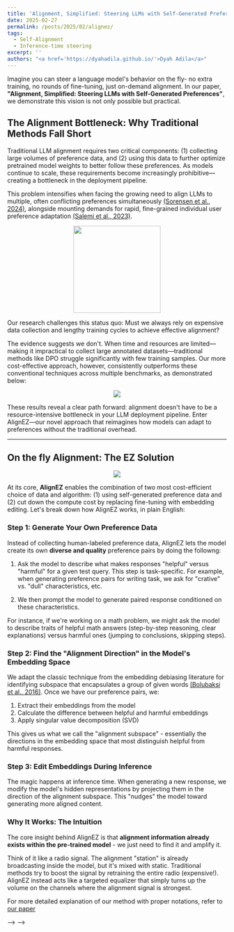 ```yaml
---
title: 'Alignment, Simplified: Steering LLMs with Self-Generated Preferences'
date: 2025-02-27
permalink: /posts/2025/02/alignez/
tags:
  - Self-Alignment
  - Inference-time steering
excerpt: ''
authors: "<a href='https://dyahadila.github.io/'>Dyah Adila</a>" 
---
```


Imagine you can steer a language model's behavior on the fly- no extra training, no rounds of fine-tuning, just on-demand alignment. In our paper, **"Alignment, Simplified: Steering LLMs with Self-Generated Preferences"**, we demonstrate this vision is not only possible but practical.

## The Alignment Bottleneck: Why Traditional Methods Fall Short

Traditional LLM alignment requires two critical components: (1) collecting large volumes of preference data, and (2) using this data to further optimize pretrained model weights to better follow these preferences. As models continue to scale, these requirements become increasingly prohibitive—creating a bottleneck in the deployment pipeline.

This problem intensifies when facing the growing need to align LLMs to multiple, often conflicting preferences simultaneously [(Sorensen et al., 2024)](https://arxiv.org/abs/2402.05070), alongside mounting demands for rapid, fine-grained individual user preference adaptation [(Salemi et al., 2023)](https://maroo.cs.umass.edu/getpdf.php?id=1480). 

<p align="center">
<img src="https://sprocketlab.github.io/images/blogposts/alignez/shocked-surprised.gif" width="200">
</p>

Our research challenges this status quo: Must we always rely on expensive data collection and lengthy training cycles to achieve effective alignment?

The evidence suggests we don't. When time and resources are limited—making it impractical to collect large annotated datasets—traditional methods like DPO struggle significantly with few training samples. Our more cost-effective approach, however, consistently outperforms these conventional techniques across multiple benchmarks, as demonstrated below:

<p align="center">
<img src="https://sprocketlab.github.io/images/blogposts/alignez/time_sensitive_exp.png">
</p>

These results reveal a clear path forward: alignment doesn't have to be a resource-intensive bottleneck in your LLM deployment pipeline. Enter AlignEZ—our novel approach that reimagines how models can adapt to preferences without the traditional overhead.

---

## On the fly Alignment: The EZ Solution

<p align="center">
<img src="https://sprocketlab.github.io/images/blogposts/alignez/alignez_main.jpg">
</p>

At its core, **AlignEZ** enables the combination of two most cost-efficient choice of data and algorithm: (1) using self-generated preference data and (2) cut down the compute cost by replacing fine-tuning with embedding editing. Let's break down how AlignEZ works, in plain English:

### Step 1: Generate Your Own Preference Data

Instead of collecting human-labeled preference data, AlignEZ lets the model create its own **diverse and quality** preference pairs by doing the followng:

1. Ask the model to describe what makes responses "helpful" versus "harmful" for a given test query. This step is task-specific. For example, when generating preference pairs for writing task, we ask for "crative" vs. "dull" characteristics, etc.

2. We then prompt the model to generate paired response conditioned on these characteristics.

For instance, if we're working on a math problem, we might ask the model to describe traits of helpful math answers (step-by-step reasoning, clear explanations) versus harmful ones (jumping to conclusions, skipping steps).

### Step 2: Find the "Alignment Direction" in the Model's Embedding Space

We adapt the classic technique from the embedding debiasing literature for identifying subspace that encapsulates a group of given words [(Bolubaksi et al., 2016)](https://arxiv.org/abs/1607.06520). Once we have our preference pairs, we:

1. Extract their embeddings from the model
2. Calculate the difference between helpful and harmful embeddings
3. Apply singular value decomposition (SVD)

This gives us what we call the "alignment subspace" - essentially the directions in the embedding space that most distinguish helpful from harmful responses.

### Step 3: Edit Embeddings During Inference

The magic happens at inference time. When generating a new response, we modify the model's hidden representations by projecting them in the direction of the alignment subspace. This "nudges" the model toward generating more aligned content.

### Why It Works: The Intuition

The core insight behind AlignEZ is that **alignment information already exists within the pre-trained model** - we just need to find it and amplify it.

Think of it like a radio signal. The alignment "station" is already broadcasting inside the model, but it's mixed with static. Traditional methods try to boost the signal by retraining the entire radio (expensive!). AlignEZ instead acts like a targeted equalizer that simply turns up the volume on the channels where the alignment signal is strongest.

For more detailed explanation of our method with proper notations, refer to [our paper](https://arxiv.org/pdf/2406.03642)

<!-- 
---
## How It Works: A Peek Under the Hood

### 1. Self-Generated Preferences

- **The Process:** For a given query, the model produces two sets of responses—one reflecting a “helpful” persona and the other a “harmful” one.
- **The Outcome:** These pairs provide a synthetic signal that distinguishes good behavior from bad, laying the groundwork for targeted alignment.

### 2. Identifying the Alignment Subspace

- **Embedding Space Magic:** Using singular value decomposition (SVD) on the differences between helpful and harmful response embeddings, ALIGNEZ isolates the “alignment subspace.”
- **Selective Intervention:** It then filters and applies modifications only to the relevant components, ensuring a precise and nuanced steering of the model.

### 3. Editing on the Fly

- **Dynamic Adjustment:** During inference, the model’s embeddings are adjusted based on the identified subspace. Depending on whether the goal is to amplify helpful traits or suppress harmful ones, the intervention can be tuned dynamically.
- **Layer Selection:** The paper also smartly chooses which layers to intervene in, focusing on those where the alignment signal is strongest.

---

## Results That Speak Volumes

The experiments reported in the paper are nothing short of impressive:

- **Alignment Boosts:** ALIGNEZ improves alignment performance by up to **19.9%** on general tasks and even shows gains (around **1.9%**) on challenging mathematical reasoning tasks.
- **Multi-Objective Control:** Not only can it steer models towards being more helpful or harmless, but it can also manage multiple objectives simultaneously. This multi-dimensional control is a big win for applications requiring nuanced behavior.
- **Accelerated Alignment:** When used to enhance methods like DPO—especially with scarce ground-truth data—ALIGNEZ brings performance up to par with models trained on much larger datasets.

These results demonstrate that, sometimes, the best alignment strategy might be to let the model help itself, a philosophy that feels both intuitively elegant and practically promising.

---

## Implications and Future Directions

The ALIGNEZ approach opens up a range of exciting possibilities:

- **Rapid Personalization:** In settings where time and computational resources are limited, on-the-fly alignment means LLMs can be customized for diverse user needs without heavy overhead.
- **Resource Efficiency:** By sidestepping the need for extensive human annotation and fine-tuning, ALIGNEZ lowers the barrier for deploying aligned models at scale.
- **Broader Applications:** Beyond safety and ethical alignment, the same principles could be used to boost specialized capabilities, like advanced reasoning or domain-specific expertise.

In essence, the paper paves the way for more agile, responsive, and cost-effective approaches to LLM alignment.

---

## Final Thoughts

"Alignment, Simplified" is a refreshing take on a long-standing challenge in AI research. By harnessing the model's own internal capabilities to generate preference data and edit its representations, the authors not only challenge conventional wisdom but also chart a course toward more efficient, multi-objective, and scalable alignment strategies.

For anyone interested in the cutting edge of model alignment—and who appreciates a touch of engineering elegance reminiscent of [Roboshot](https://sprocketlab.github.io/posts/2023/07/roboshot/)—this paper is a must-read. It’s a vivid reminder that sometimes, the best innovations come from rethinking the basics and trusting the system’s innate strengths.

---

*Source: "Alignment, Simplified: Steering LLMs with Self-Generated Preferences" :contentReference[oaicite:0]{index=0}* --> --> -->
